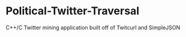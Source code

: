 # Political-Twitter-Traversal
C++/C Twitter mining application built off of Twitcurl and SimpleJSON
